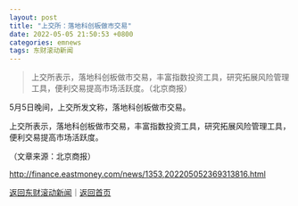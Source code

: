 ```yaml
---
layout: post
title: "上交所：落地科创板做市交易"
date: 2022-05-05 21:50:53 +0800
categories: emnews
tags: 东财滚动新闻
---
```

> 上交所表示，落地科创板做市交易，丰富指数投资工具，研究拓展风险管理工具，便利交易提高市场活跃度。（北京商报）

<p>5月5日晚间，上交所发文称，落地科创板做市交易。</p><p>上交所表示，落地科创板做市交易，丰富指数投资工具，研究拓展风险管理工具，便利交易提高市场活跃度。</p><p class="em_media">（文章来源：北京商报）</p>

<http://finance.eastmoney.com/news/1353,202205052369313816.html>

[返回东财滚动新闻](//finews.withounder.com/emnews/)｜[返回首页](//finews.withounder.com/)